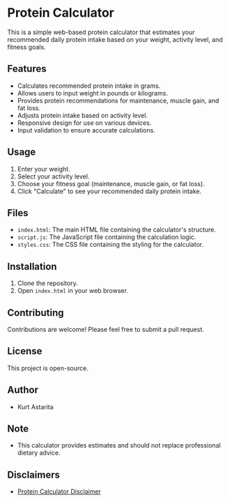 # Protein Calculator

This is a simple web-based protein calculator that estimates your recommended daily protein intake based on your weight, activity level, and fitness goals.

## Features

-   Calculates recommended protein intake in grams.
-   Allows users to input weight in pounds or kilograms.
-   Provides protein recommendations for maintenance, muscle gain, and fat loss.
-   Adjusts protein intake based on activity level.
-   Responsive design for use on various devices.
-   Input validation to ensure accurate calculations.

## Usage

1.  Enter your weight.
2.  Select your activity level.
3.  Choose your fitness goal (maintenance, muscle gain, or fat loss).
4.  Click "Calculate" to see your recommended daily protein intake.

## Files

-   `index.html`: The main HTML file containing the calculator's structure.
-   `script.js`: The JavaScript file containing the calculation logic.
-   `styles.css`: The CSS file containing the styling for the calculator.

## Installation

1.  Clone the repository.
2.  Open `index.html` in your web browser.

## Contributing

Contributions are welcome! Please feel free to submit a pull request.

## License

This project is open-source.

## Author

* Kurt Astarita

## Note

-   This calculator provides estimates and should not replace professional dietary advice.

## Disclaimers

* [Protein Calculator Disclaimer](/DISCLAIMER.md)
